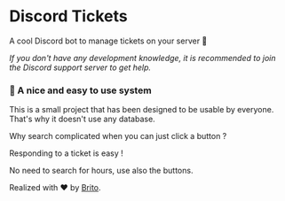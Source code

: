 # Discord Tickets

A cool Discord bot to manage tickets on your server 🎫

*If you don't have any development knowledge, it is recommended to join the Discord support server to get help.*

### 💬 A nice and easy to use system

This is a small project that has been designed to be usable by everyone. That's why it doesn't use any database.

Why search complicated when you can just click a button ?


Responding to a ticket is easy !

No need to search for hours, use also the buttons.

Realized with ❤️ by [Brito](https://github.com/JeffersonBrito).